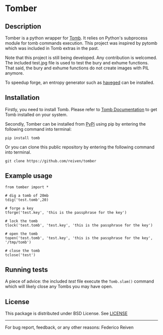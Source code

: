 Tomber
=========

Description
-----------

Tomber is a python wrapper for [Tomb](https://github.com/dyne/Tomb).
It relies on Python's subprocess module for tomb commands
execution. This project was inspired by pytomb which was included in
Tomb extras in the past.

Note that this project is still being developed. Any contribution is
welcomed. The included test.jpg file is used to test the bury and
exhume functions. That said, the bury and exhume functions do not
create images with PIL anymore.

To speedup forge, an entropy generator such as
[haveged](http://www.issihosts.com/haveged/) can be installed.

Installation
----------

Firstly, you need to install Tomb. Please refer to
[Tomb Documentation](https://github.com/dyne/Tomb/blob/master/INSTALL.md)
to get Tomb installed on your system.

Secondly, Tomber can be installed from
[PyPi](https://pypi.python.org/pypi) using pip by entering the
following command into terminal:

    pip install tomb

Or you can clone this public repository by entering the following
command into terminal.

    git clone https://github.com/reiven/tomber


Example usage
-------------

    from tomber import *

    # dig a tomb of 20mb
    tdig('test.tomb',20)

    # forge a key
    tforge('test.key', 'this is the passphrase for the key')

    # lock the tomb
    tlock('test.tomb', 'test.key', 'this is the passphrase for the key')

    # open the tomb
    topen('test.tomb', 'test.key', 'this is the passphrase for the key', '/tmp/tomb')

    # close the tomb
    tclose('test')

Running tests
-------------

A piece of advice: the included *test* file execute the `Tomb.slam()`
command which will likely close any Tombs you may have open.


License
-------

This package is distributed under BSD License.
See [LICENSE](https://github.com/reiven/pynientos/blob/master/LICENSE)  


----------------------------------------------------------------

For bug report, feedback, or any other reasons:
Federico Reiven <reiven AT gmail DOT com>
